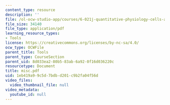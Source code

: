 ```yaml
---
content_type: resource
description: ''
file: /ol-ocw-studio-app/courses/6-021j-quantitative-physiology-cells-and-tissues-fall-2004/1eb419a99c5d7bdbd201c9b2fa04f56d_misc.pdf
file_size: 34140
file_type: application/pdf
learning_resource_types:
- Tools
license: https://creativecommons.org/licenses/by-nc-sa/4.0/
ocw_type: OCWFile
parent_title: Tools
parent_type: CourseSection
parent_uid: 8d033ea2-80b5-83ab-6a92-0f16d036220c
resourcetype: Document
title: misc.pdf
uid: 1eb419a9-9c5d-7bdb-d201-c9b2fa04f56d
video_files:
  video_thumbnail_file: null
video_metadata:
  youtube_id: null
---
```

